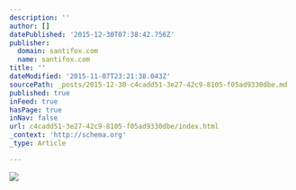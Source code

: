 ```yaml
---
description: ''
author: []
datePublished: '2015-12-30T07:38:42.756Z'
publisher:
  domain: santifox.com
  name: santifox.com
title: ''
dateModified: '2015-11-07T23:21:38.043Z'
sourcePath: _posts/2015-12-30-c4cadd51-3e27-42c9-8105-f05ad9330dbe.md
published: true
inFeed: true
hasPage: true
inNav: false
url: c4cadd51-3e27-42c9-8105-f05ad9330dbe/index.html
_context: 'http://schema.org'
_type: Article

---
```

![](http://payload369.cargocollective.com/1/0/3626/9694644/web_IMG_1755_2048.jpg)